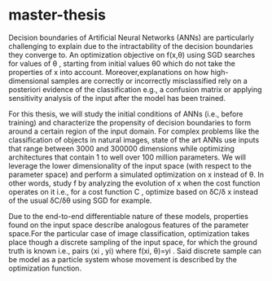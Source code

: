 # master-thesis

Decision boundaries of Artificial Neural Networks (ANNs) are particularly challenging to
explain due to the intractability of the decision boundaries they converge to.
An optimization objective on f(x,θ) using SGD searches for values of θ , starting from
initial values θ0 which do not take the properties of x into account. Moreover,explanations 
on how high-dimensional samples are correctly or incorrectly misclassified
rely on a posteriori evidence of the classification e.g., a confusion matrix or applying
sensitivity analysis of the input after the model has been trained.

For this thesis, we will study the initial conditions of ANNs (i.e., before training) and
characterize the propensity of decision boundaries to form around a certain region of the
input domain. For complex problems like the classification of objects in natural images,
state of the art ANNs use inputs that range between 3000 and 300000 dimensions while
optimizing architectures that contain 1 to well over 100 million parameters. We will leverage the lower
dimensionality of the input space (with respect to the parameter space) and perform a simulated optimization 
on x instead of θ. In other words, study f by analyzing the evolution of x when the cost function operates on 
it i.e., for a cost function C , optimize based on δC/δ x instead of the usual δC/δθ using SGD for example.

Due to the end-to-end differentiable nature of these models, properties found on the input
space describe analogous features of the parameter space.For the particular case of image classification, 
optimization takes place though a discrete sampling of the input space, for which the ground truth is known 
i.e., pairs ⟨xi , yi⟩ where f(xi, θ)=yi . Said discrete sample can be model as a particle system whose movement
is described by the optimization function.
